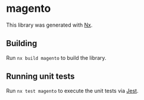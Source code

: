 # magento

This library was generated with [Nx](https://nx.dev).

## Building

Run `nx build magento` to build the library.

## Running unit tests

Run `nx test magento` to execute the unit tests via [Jest](https://jestjs.io).
